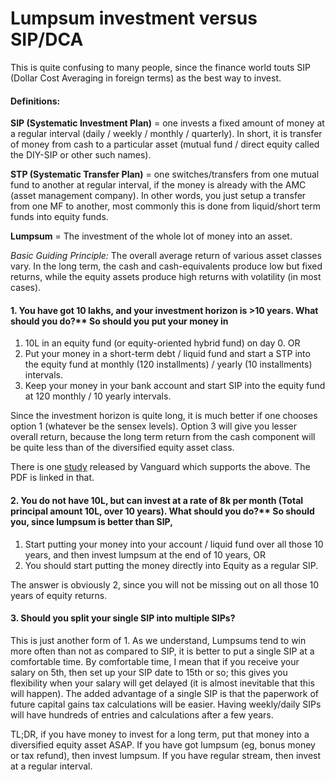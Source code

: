 # Lumpsum investment versus SIP/DCA

This is quite confusing to many people, since the finance world touts SIP (Dollar Cost Averaging in foreign terms) as the best way to invest.

#### Definitions:

**SIP (Systematic Investment Plan)** = one invests a fixed amount of money at a regular interval (daily / weekly / monthly / quarterly). In short, it is transfer of money from cash to a particular asset (mutual fund / direct equity called the DIY-SIP or other such names).

**STP (Systematic Transfer Plan)** = one switches/transfers from one mutual fund to another at regular interval, if the money is already with the AMC (asset management company). In other words, you just setup a transfer from one MF to another, most commonly this is done from liquid/short term funds into equity funds.

**Lumpsum** = The investment of the whole lot of money into an asset.

*Basic Guiding Principle:* The overall average return of various asset classes vary. In the long term, the cash and cash-equivalents produce low but fixed returns, while the equity assets produce high returns with volatility (in most cases).

#### 1. You have got 10 lakhs, and your investment horizon is >10 years. What should you do?** So should you put your money in 

1. 10L in an equity fund (or equity-oriented hybrid fund) on day 0. OR
2. Put your money in a short-term debt / liquid fund and start a STP into the equity fund at monthly (120 installments) / yearly (10 installments) intervals.
3. Keep your money in your bank account and start SIP into the equity fund at 120 monthly / 10 yearly intervals.

Since the investment horizon is quite long, it is much better if one chooses option 1 (whatever be the sensex levels). Option 3 will give you lesser overall return, because the long term return from the cash component will be quite less than of the diversified equity asset class.

There is one [study](https://institutional.vanguard.com/VGApp/iip/site/institutional/researchcommentary/article/InvResDollarCostAve) released by Vanguard which supports the above. The PDF is linked in that.

#### 2. You do not have 10L, but can invest at a rate of 8k per month (Total principal amount 10L, over 10 years). What should you do?** So should you, since lumpsum is better than SIP, 

1. Start putting your money into your account / liquid fund over all those 10 years, and then invest lumpsum at the end of 10 years, OR
2. You should start putting the money directly into Equity as a regular SIP.

The answer is obviously 2, since you will not be missing out on all those 10 years of equity returns.

#### 3. Should you split your single SIP into multiple SIPs?

This is just another form of 1. As we understand, Lumpsums tend to win more often than not as compared to SIP, it is better to put a single SIP at a comfortable time. By comfortable time, I mean that if you receive your salary on 5th, then set up your SIP date to 15th or so; this gives you flexibility when your salary will get delayed (it is almost inevitable that this will happen). 
The added advantage of a single SIP is that the paperwork of future capital gains tax calculations will be easier. Having weekly/daily SIPs will have hundreds of entries and calculations after a few years. 


TL;DR, if you have money to invest for a long term, put that money into a diversified equity asset ASAP. If you have got lumpsum (eg, bonus money or tax refund), then invest lumpsum. If you have regular stream, then invest at a regular interval.